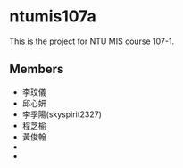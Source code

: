 # ntumis107a

This is the project for NTU MIS course 107-1.

## Members
* 李玟儀
* 邱心妍
* 李季陽(skyspirit2327)
* 程芝榆
* 黃俊翰
*
*
